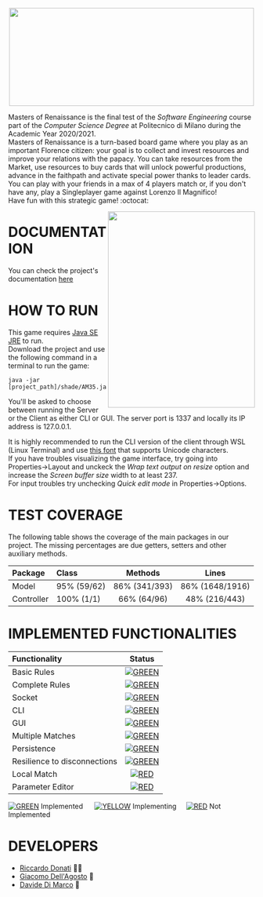 <p align="center">
  <img src="https://i.imgur.com/dEBlhTL.png" width=500 height=200 px />
</p>

Masters of Renaissance is the final test of the _Software Engineering_ course part of the _Computer Science Degree_ at Politecnico di Milano during the Academic Year 2020/2021. <br>
Masters of Renaissance is a turn-based board game where you play as an important Florence citizen: your goal is to collect and invest resources and improve your relations with the papacy. You can take resources from the Market, use resources to buy cards that will unlock powerful productions, advance in the faithpath and activate special power thanks to leader cards.
You can play with your friends in a max of 4 players match or, if you don't have any, play a Singleplayer game against Lorenzo Il Magnifico! <br>
Have fun with this strategic game! :octocat:

<img src="https://cdn.discordapp.com/attachments/768097148477898822/859528426556620820/ciccia.jpg" width=300px height=400px align="right" />

#               DOCUMENTATION

You can check the project's documentation [here](https://riccardo-donati.github.io/)

#               HOW TO RUN

This game requires [Java SE JRE](https://www.oracle.com/it/java/technologies/javase-downloads.html) to run. <br>
Download the project and use the following command in a terminal to run the game:
````
java -jar [project_path]/shade/AM35.jar
````
You'll be asked to choose between running the Server or the Client as either CLI or GUI.
The server port is 1337 and locally its IP address is 127.0.0.1. <br>

It is highly recommended to run the CLI version of the client through WSL (Linux Terminal) and use [this font](https://github.com/riccardo-donati/ingswAM2021-Donati-DiMarco-DellAgosto/blob/master/src/main/resources/DejaVu%20Sans%20Mono%20for%20Powerline.ttf) that supports Unicode characters.<br>
If you have troubles visualizing the game interface, try going into Properties->Layout and unckeck the _Wrap text output on resize_ option and increase the _Screen buffer size_ width to at least 237.<br>
For input troubles try unchecking _Quick edit mode_ in Properties->Options.<br>

# 						  TEST COVERAGE

The following table shows the coverage of the main packages in our project. The missing percentages are due getters, setters and other auxiliary methods. 

| Package | Class | Methods | Lines |
|:-----------------------|:------------------|:------------------------------------:|:-------------:|
| Model | 95% (59/62) | 86% (341/393) | 86% (1648/1916) |
| Controller | 100% (1/1) | 66% (64/96) | 48% (216/443) | 

# 						  IMPLEMENTED FUNCTIONALITIES

| Functionality | Status |
|:--------------|:------:|
| Basic Rules | [![GREEN](http://placehold.it/15/44bb44/44bb44)](https://github.com/riccardo-donati/ingswAM2021-Donati-DiMarco-DellAgosto/tree/master/src/main/java/it/polimi/ingsw/model) |
| Complete Rules | [![GREEN](http://placehold.it/15/44bb44/44bb44)](https://github.com/riccardo-donati/ingswAM2021-Donati-DiMarco-DellAgosto/tree/master/src/main/java/it/polimi/ingsw/model) |
| Socket | [![GREEN](http://placehold.it/15/44bb44/44bb44)](https://github.com/riccardo-donati/ingswAM2021-Donati-DiMarco-DellAgosto/tree/master/src/main/java/it/polimi/ingsw/network/server) |
| CLI | [![GREEN](http://placehold.it/15/44bb44/44bb44)](https://github.com/riccardo-donati/ingswAM2021-Donati-DiMarco-DellAgosto/tree/master/src/main/java/it/polimi/ingsw/network/client/CLI) |
| GUI | [![GREEN](http://placehold.it/15/44bb44/44bb44)](https://github.com/riccardo-donati/ingswAM2021-Donati-DiMarco-DellAgosto/tree/master/src/main/java/it/polimi/ingsw/network/client/GUI) |
| Multiple Matches | [![GREEN](http://placehold.it/15/44bb44/44bb44)](https://github.com/riccardo-donati/ingswAM2021-Donati-DiMarco-DellAgosto/blob/master/src/main/java/it/polimi/ingsw/network/server/Server.java) |
| Persistence | [![GREEN](http://placehold.it/15/44bb44/44bb44)](https://github.com/riccardo-donati/ingswAM2021-Donati-DiMarco-DellAgosto/tree/master/src/main/java/it/polimi/ingsw/network/server) |
| Resilience to disconnections | [![GREEN](http://placehold.it/15/44bb44/44bb44)](https://github.com/riccardo-donati/ingswAM2021-Donati-DiMarco-DellAgosto/tree/master/src/main/java/it/polimi/ingsw/network/server) |
| Local Match | [![RED](http://placehold.it/15/f03c15/f03c15)]() |
| Parameter Editor | [![RED](http://placehold.it/15/f03c15/f03c15)](https://media-cldnry.s-nbcnews.com/image/upload/t_focal-760x428,f_auto,q_auto:best/MSNBC/Components/Video/201609/a_ov_Pepe_160928.jpg) |

[![GREEN](http://placehold.it/15/44bb44/44bb44)]() Implemented	&nbsp;&nbsp;&nbsp;&nbsp;
[![YELLOW](http://placehold.it/15/ffdd00/ffdd00)]() Implementing&nbsp;&nbsp;&nbsp;&nbsp;
[![RED](http://placehold.it/15/f03c15/f03c15)]() Not Implemented 


#						  DEVELOPERS

* [Riccardo Donati](https://github.com/riccardo-donati) :man_with_turban:
* [Giacomo Dell'Agosto](https://github.com/GiacomoDA) :underage:
* [Davide Di Marco](https://github.com/Davidedm99) :ribbon:
